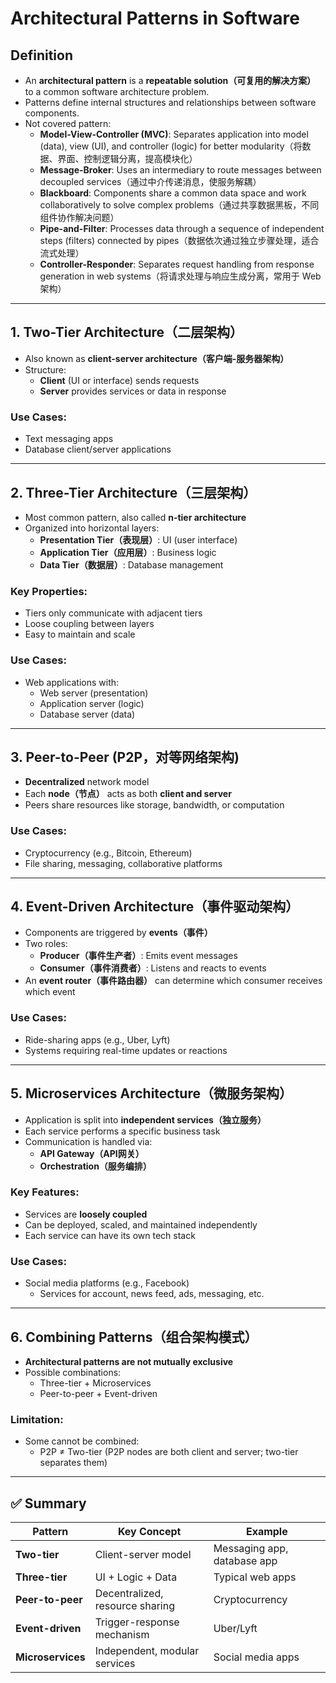 # Architectural Patterns in Software

## **Definition**

- An **architectural pattern** is a **repeatable solution（可复用的解决方案）** to a common software architecture problem.
- Patterns define internal structures and relationships between software components.
- Not covered pattern:
    - **Model-View-Controller (MVC)**: Separates application into model (data), view (UI), and controller (logic) for better modularity（将数据、界面、控制逻辑分离，提高模块化）
    - **Message-Broker**: Uses an intermediary to route messages between decoupled services（通过中介传递消息，使服务解耦）
    - **Blackboard**: Components share a common data space and work collaboratively to solve complex problems（通过共享数据黑板，不同组件协作解决问题）
    - **Pipe-and-Filter**: Processes data through a sequence of independent steps (filters) connected by pipes（数据依次通过独立步骤处理，适合流式处理）
    - **Controller-Responder**: Separates request handling from response generation in web systems（将请求处理与响应生成分离，常用于 Web 架构）

---

## **1. Two-Tier Architecture（二层架构）**

- Also known as **client-server architecture（客户端-服务器架构）**
- Structure:
    - **Client** (UI or interface) sends requests
    - **Server** provides services or data in response

### **Use Cases:**

- Text messaging apps
- Database client/server applications

---

## **2. Three-Tier Architecture（三层架构）**

- Most common pattern, also called **n-tier architecture**
- Organized into horizontal layers:
    - **Presentation Tier（表现层）**: UI (user interface)
    - **Application Tier（应用层）**: Business logic
    - **Data Tier（数据层）**: Database management

### **Key Properties:**

- Tiers only communicate with adjacent tiers
- Loose coupling between layers
- Easy to maintain and scale

### **Use Cases:**

- Web applications with:
    - Web server (presentation)
    - Application server (logic)
    - Database server (data)

---

## **3. Peer-to-Peer (P2P，对等网络架构)**

- **Decentralized** network model
- Each **node（节点）** acts as both **client and server**
- Peers share resources like storage, bandwidth, or computation

### **Use Cases:**

- Cryptocurrency (e.g., Bitcoin, Ethereum)
- File sharing, messaging, collaborative platforms

---

## **4. Event-Driven Architecture（事件驱动架构）**

- Components are triggered by **events（事件）**
- Two roles:
    - **Producer（事件生产者）**: Emits event messages
    - **Consumer（事件消费者）**: Listens and reacts to events
- An **event router（事件路由器）** can determine which consumer receives which event

### **Use Cases:**

- Ride-sharing apps (e.g., Uber, Lyft)
- Systems requiring real-time updates or reactions

---

## **5. Microservices Architecture（微服务架构）**

- Application is split into **independent services（独立服务）**
- Each service performs a specific business task
- Communication is handled via:
    - **API Gateway（API网关）**
    - **Orchestration（服务编排）**

### **Key Features:**

- Services are **loosely coupled**
- Can be deployed, scaled, and maintained independently
- Each service can have its own tech stack

### **Use Cases:**

- Social media platforms (e.g., Facebook)
    - Services for account, news feed, ads, messaging, etc.

---

## **6. Combining Patterns（组合架构模式）**

- **Architectural patterns are not mutually exclusive**
- Possible combinations:
    - Three-tier + Microservices
    - Peer-to-peer + Event-driven

### **Limitation:**

- Some cannot be combined:
    - P2P ≠ Two-tier (P2P nodes are both client and server; two-tier separates them)

---

## ✅ **Summary**

| Pattern | Key Concept | Example |
| --- | --- | --- |
| **Two-tier** | Client-server model | Messaging app, database app |
| **Three-tier** | UI + Logic + Data | Typical web apps |
| **Peer-to-peer** | Decentralized, resource sharing | Cryptocurrency |
| **Event-driven** | Trigger-response mechanism | Uber/Lyft |
| **Microservices** | Independent, modular services | Social media apps |